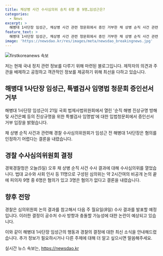 ```yaml
---
title: 채상병 사건 수사심의위 송치 6명 중 9명…임성근은?
categories:
  - News
excerpt: >
  해병대 1사단장 임성근, 채상병 사건 관련 청문회에서 증인 거부한 채 상병 순직 사건 관련 경찰 수사심의위, 임 전 사단장 등 9명 중 6명 혐의 인정, 3명은 무죄 결론. 다음 주 경찰 수사 결과 발표, 심의 결과가 반영되지 않을 가능성. 임 전 사단장 송치 여부에 따른 공수처 수사 방향과 논란 예상.
feature_text: >
  해병대 1사단장 임성근, 채상병 사건 관련 청문회에서 증인 거부한 채 상병 순직 사건 관련 경찰 수사심의위, 임 전 사단장 등 9명 중 6명 혐의 인정, 3명은 무죄 결론. 다음 주 경찰 수사 결과 발표, 심의 결과가 반영되지 않을 가능성. 임 전 사단장 송치 여부에 따른 공수처 수사 방향과 논란 예상.
image: 'https://newsdao.kr/res/images/meta/newsdao_breakingnews.jpg'
---
```


<p><img src="https://newsdao.kr/res/images/meta/newsdao_breakingnews.jpg" alt="firstkoreanews 속보" /></p>

<p>저는 현재 국내 정치 관련 정보를 다루기 위해 마련된 블로그입니다. 제작자의 의견과 주관을 배제하고 공정하고 객관적인 정보를 제공하기 위해 최선을 다하고 있습니다.</p>

<h2 data-ke-size="size26">해병대 1사단장 임성근, 특별검사 임명법 청문회 증인선서 거부</h2>

<p data-ke-size="size16">해병대 1사단장 임성근이 21일 국회 법제사법위원회에서 열린 '순직 해병 진상규명 방해 및 사건은폐 등의 진상규명을 위한 특별검사 임명법'에 대한 입법청문회에서 증인선서 거부 입장을 밝혔습니다.</p>

<p data-ke-size="size16">채 상병 순직 사건과 관련해 경찰 수사심의위원회가 임성근 전 해병대 1사단장은 혐의를 인정하기 어렵다는 결론을 내렸습니다.</p>

<h2 data-ke-size="size26">경찰 수사심의위원회 결정</h2>

<p data-ke-size="size16">경북경찰청은 오늘(5일) 오후 채 상병 순직 사건 수사 결과에 대해 수사심의위를 열었습니다. 법대 교수와 사회 인사 등 11명으로 구성된 심의위는 약 2시간여의 비공개 논의 끝에 피의자 9명 중 6명은 혐의가 있고 3명은 혐의가 없다고 결론을 내렸습니다.</p>

<h2 data-ke-size="size26">향후 전망</h2>

<p data-ke-size="size16">경찰은 심의위원회 논의 결과를 참고해서 다음 주 월요일(8일) 수사 결과를 발표할 예정입니다. 이러한 결정이 공수처 수사 방향과 충돌할 가능성에 대한 논란이 예상되고 있습니다.</p>

<p>이와 같이 해병대 1사단장 임성근의 행동과 경찰의 결정에 대한 최신 소식을 안내해드렸습니다. 추가 정보가 필요하시거나 다른 주제에 대해 더 알고 싶으시면 말씀해주세요.</p>
실시간 뉴스 속보는, <a href="https://newsdao.kr" rel="dofollow">https://newsdao.kr</a>



